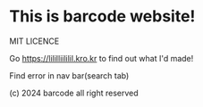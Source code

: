 <h1>This is barcode website!</h1>

MIT LICENCE

Go https://lililliililil.kro.kr to find out what I'd made!

<p text-align:center>Find error in nav bar(search tab)</p>

(c) 2024 barcode all right reserved
